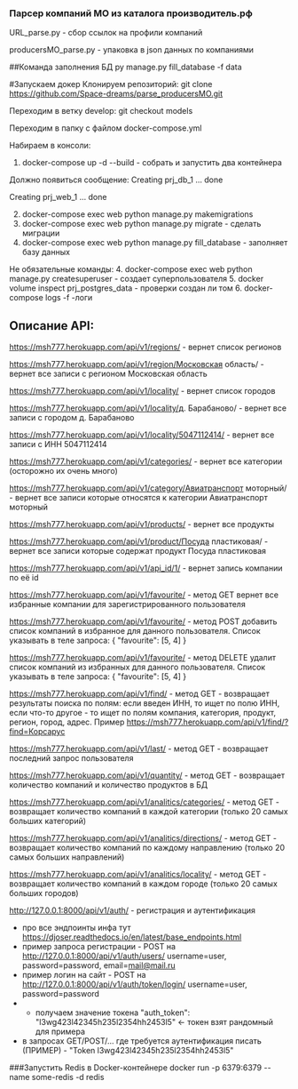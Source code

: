 ### Парсер компаний МО из каталога производитель.рф
URL_parse.py - сбор ссылок на профили компаний

producersMO_parse.py - упаковка в json данных по компаниями


##Команда заполнения БД
py manage.py fill_database -f data

#Запускаем докер
Клонируем репозиторий: git clone https://github.com/Space-dreams/parse_producersMO.git

Переходим в ветку develop: git checkout models

Переходим в папку с файлом docker-compose.yml

Набираем в консоли:
1. docker-compose up -d --build  - собрать и запустить два контейнера

Должно появиться сообщение:
Creating prj_db_1 ... done

Creating prj_web_1 ... done

2. docker-compose exec web python manage.py makemigrations
3. docker-compose exec web python manage.py migrate   - сделать миграции
4. docker-compose exec web python manage.py fill_database  - заполняет базу данных


Не обязательные команды:
4. docker-compose exec web python manage.py createsuperuser  - создает суперпользователя
5. docker volume inspect prj_postgres_data  - проверки создан ли том
6. docker-compose logs -f    -логи



## Описание API:
https://msh777.herokuapp.com/api/v1/regions/ - вернет список регионов

https://msh777.herokuapp.com/api/v1/region/Московская область/ - вернет все записи с регионом Московская область 


https://msh777.herokuapp.com/api/v1/locality/ - вернет список городов

https://msh777.herokuapp.com/api/v1/locality/д. Барабаново/ - вернет все записи с городом д. Барабаново 


https://msh777.herokuapp.com/api/v1/locality/5047112414/ - вернет все записи с ИНН 5047112414


https://msh777.herokuapp.com/api/v1/categories/ - вернет все категории (осторожно их очень много)

https://msh777.herokuapp.com/api/v1/category/Авиатранспорт моторный/ - вернет все записи которые относятся к категории Авиатранспорт моторный


https://msh777.herokuapp.com/api/v1/products/ - вернет все продукты

https://msh777.herokuapp.com/api/v1/product/Посуда пластиковая/ - вернет все записи которые содержат продукт Посуда пластиковая


https://msh777.herokuapp.com/api/v1/api_id/1/ - вернет запись компании по её id

https://msh777.herokuapp.com/api/v1/favourite/ - метод GET вернет все избранные компании для зарегистрированного пользователя

https://msh777.herokuapp.com/api/v1/favourite/ - метод POST добавить список компаний в избранное для данного пользователя.
Список указывать в теле запроса: {
    "favourite": [5, 4]
}

https://msh777.herokuapp.com/api/v1/favourite/ - метод DELETE удалит список компаний из избранных для данного пользователя.
Список указывать в теле запроса: {
    "favourite": [5, 4]
}

https://msh777.herokuapp.com/api/v1/find/ - метод GET - возвращает результаты поиска по полям: если введен ИНН, то ищет по полю ИНН,
если что-то другое - то ищет по полям компания, категория, продукт, регион, город, адрес. 
Пример https://msh777.herokuapp.com/api/v1/find/?find=Корсарус

https://msh777.herokuapp.com/api/v1/last/ - метод GET - возвращает последний запрос пользователя

https://msh777.herokuapp.com/api/v1/quantity/ - метод GET - возвращает количество компаний и количество продуктов в БД

https://msh777.herokuapp.com/api/v1/analitics/categories/ - метод GET - возвращает количество компаний в каждой категории (только 20 самых больших категорий)

https://msh777.herokuapp.com/api/v1/analitics/directions/ - метод GET - возвращает количество компаний по каждому направлению (только 20 самых больших направлений)

https://msh777.herokuapp.com/api/v1/analitics/locality/ - метод GET - возвращает количество компаний в каждом городе (только 20 самых больших городов)


http://127.0.0.1:8000/api/v1/auth/ - регистрация и аутентификация

- про все эндпоинты инфа тут https://djoser.readthedocs.io/en/latest/base_endpoints.html
- пример запроса регистрации - POST на http://127.0.0.1:8000/api/v1/auth/users/ username=user, password=password, 
email=mail@mail.ru
- пример логин на сайт - POST на http://127.0.0.1:8000/api/v1/auth/token/login/ username=user, password=password
- - получаем значение токена "auth_token": "l3wg423l42345h235l2354hh2453l5" <- токен взят рандомный для примера
- в запросах GET/POST/... где требуется аутентификация писать (ПРИМЕР) - "Token l3wg423l42345h235l2354hh2453l5"



###Запустить Redis в Docker-контейнере
docker run -p 6379:6379 --name some-redis -d redis